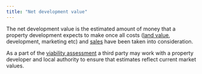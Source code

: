 ```yaml
---
title: "Net development value"
---
```


The net development value is the estimated amount of money that a property development expects to make once all costs ([land value](/glossary/benchmark-land-value), development, marketing etc) and [sales](/glossary/gross-development-value) have been taken into consideration.

As a part of the [viability assessment](/glossary/viability-assessment) a third party may work with a property developer and local authority to ensure that estimates reflect current market values.
